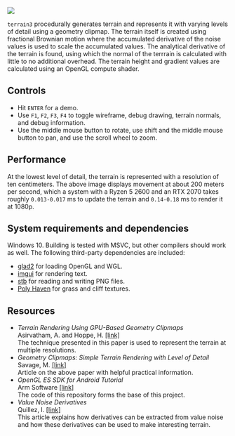 ![](doc/splash.gif)

`terrain3` procedurally generates terrain and represents it with varying levels
of detail using a geometry clipmap. The terrain itself is created using
fractional Brownian motion where the accumulated derivative of the noise values
is used to scale the accumulated values. The analytical derivative of the
terrain is found, using which the normal of the terrrain is calculated with
little to no additional overhead. The terrain height and gradient values are
calculated using an OpenGL compute shader.

## Controls

* Hit `ENTER` for a demo.
* Use `F1`, `F2`, `F3`, `F4` to toggle wireframe, debug drawing, terrain
  normals, and debug information.
* Use the middle mouse button to rotate, use shift and the middle mouse button
  to pan, and use the scroll wheel to zoom.

## Performance

At the lowest level of detail, the terrain is represented with a resolution of
ten centimeters. The above image displays movement at about 200 meters per
second, which a system with a Ryzen 5 2600 and an RTX 2070 takes roughly
`0.013-0.017` ms to update the terrain and `0.14-0.18` ms to render it at 1080p.

## System requirements and dependencies

Windows 10. Building is tested with MSVC, but other compilers should work as
well. The following third-party dependencies are included:

* [glad2](https://gen.glad.sh/) for loading OpenGL and WGL.
* [imgui](https://github.com/ocornut/imgui) for rendering text.
* [stb](https://github.com/nothings/stb) for reading and writing PNG files.
* [Poly Haven](https://polyhaven.com/) for grass and cliff textures.

## Resources

* _Terrain Rendering Using GPU-Based Geometry Clipmaps_  
  Asirvatham, A. and Hoppe, H. [[link]](https://hhoppe.com/gpugcm.pdf)  
  The technique presented in this paper is used to represent the terrain at
  multiple resolutions.
* _Geometry Clipmaps: Simple Terrain Rendering with Level of Detail_  
  Savage, M. [[link]](https://mikejsavage.co.uk/blog/geometry-clipmaps.html)  
  Article on the above paper with helpful practical information.
* _OpenGL ES SDK for Android Tutorial_  
  Arm
  Software [[link]](https://arm-software.github.io/opengl-es-sdk-for-android/terrain.html#terrainIntroduction)  
  The code of this repository forms the base of this project.
* _Value Noise Derivatives_  
  Quillez,
  I. [[link]](https://iquilezles.org/www/articles/morenoise/morenoise.htm)  
  This article explains how derivatives can be extracted from value noise and
  how these derivatives can be used to make interesting terrain.